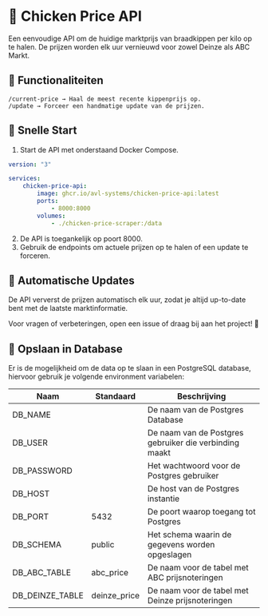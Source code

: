 # 🐔 Chicken Price API
Een eenvoudige API om de huidige marktprijs van braadkippen per kilo op te halen. De prijzen worden elk uur vernieuwd voor zowel Deinze als ABC Markt.

## 📌 Functionaliteiten

    /current-price → Haal de meest recente kippenprijs op.
    /update → Forceer een handmatige update van de prijzen.

## 🚀 Snelle Start
1. Start de API met onderstaand Docker Compose.
```yaml
version: "3"

services:
    chicken-price-api:
        image: ghcr.io/avl-systems/chicken-price-api:latest
        ports:
            - 8000:8000
        volumes:
            - ./chicken-price-scraper:/data
```
2. De API is toegankelijk op poort 8000.
3. Gebruik de endpoints om actuele prijzen op te halen of een update te forceren.

## 🔄 Automatische Updates
De API ververst de prijzen automatisch elk uur, zodat je altijd up-to-date bent met de laatste marktinformatie.

Voor vragen of verbeteringen, open een issue of draag bij aan het project! 🐓

## 💾 Opslaan in Database
Er is de mogelijkheid om de data op te slaan in een PostgreSQL database, hiervoor gebruik je volgende environment variabelen:

| Naam            | Standaard    | Beschrijving                                           |
| --------------- | ------------ | ------------------------------------------------------ |
| DB_NAME         |              | De naam van de Postgres Database                       |
| DB_USER         |              | De naam van de Postgres gebruiker die verbinding maakt |
| DB_PASSWORD     |              | Het wachtwoord voor de Postgres gebruiker              |
| DB_HOST         |              | De host van de Postgres instantie                      |
| DB_PORT         | 5432         | De poort waarop toegang tot Postgres                   |
| DB_SCHEMA       | public       | Het schema waarin de gegevens worden opgeslagen        |
| DB_ABC_TABLE    | abc_price    | De naam voor de tabel met ABC prijsnoteringen          |
| DB_DEINZE_TABLE | deinze_price | De naam voor de tabel met Deinze prijsnoteringen       |
